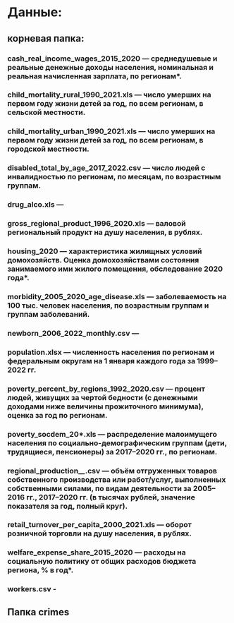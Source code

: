 # Данные:
## корневая папка:
### cash_real_income_wages_2015_2020 — среднедушевые и реальные денежные доходы населения, номинальная и реальная начисленная зарплата, по регионам*.
### child_mortality_rural_1990_2021.xls — число умерших на первом году жизни детей за год, по всем регионам, в сельской местности.
### child_mortality_urban_1990_2021.xls — число умерших на первом году жизни детей за год, по всем регионам, в городской местности.
### disabled_total_by_age_2017_2022.csv — число людей с инвалидностью по регионам, по месяцам, по возрастным группам.
### drug_alco.xls —
### gross_regional_product_1996_2020.xls — валовой региональный продукт на душу населения, в рублях.
### housing_2020 — характеристика жилищных условий домохозяйств. Оценка домохозяйствами состояния занимаемого ими жилого помещения, обследование 2020 года*.
### morbidity_2005_2020_age_disease.xls — заболеваемость на 100 тыс. человек населения, по возрастным группам и группам заболеваний.
### newborn_2006_2022_monthly.csv — 
### population.xlsx — численность населения по регионам и федеральным округам на 1 января каждого года за 1999–2022 гг.
### poverty_percent_by_regions_1992_2020.csv — процент людей, живущих за чертой бедности (с денежными доходами ниже величины прожиточного минимума), оценка за год по регионам.
### poverty_socdem_20*.xls — распределение малоимущего населения по социально-демографическим группам (дети, трудящиеся, пенсионеры) за 2017–2020 гг., по регионам.
### regional_production_*_*.csv — объём отгруженных товаров собственного производства или работ/услуг, выполненных собственными силами, по видам деятельности за 2005–2016 гг., 2017–2020 гг. (в тысячах рублей, значение показателя за год, полный круг).
### retail_turnover_per_capita_2000_2021.xls — оборот розничной торговли на душу населения, в рублях.
### welfare_expense_share_2015_2020 — расходы на социальную политику от общих расходов бюджета региона, % в год*.
### workers.csv - 
## Папка crimes
###
